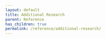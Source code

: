 ```yaml
---
layout: default
title: Additional Research
parent: Reference
has_children: true
permalink: /reference/additional-research/
---
```


